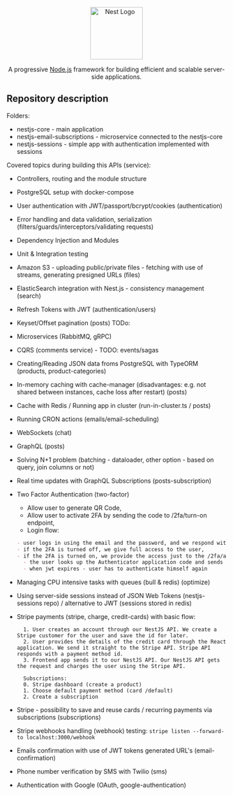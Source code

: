 <p align="center">
  <a href="http://nestjs.com/" target="blank"><img src="https://nestjs.com/img/logo-small.svg" width="120" alt="Nest Logo" /></a>
</p>

[circleci-image]: https://img.shields.io/circleci/build/github/nestjs/nest/master?token=abc123def456
[circleci-url]: https://circleci.com/gh/nestjs/nest

  <p align="center">A progressive <a href="http://nodejs.org" target="_blank">Node.js</a> framework for building efficient and scalable server-side applications.</p>

## Repository description

Folders:

- nestjs-core - main application
- nestjs-email-subscriptions - microservice connected to the nestjs-core
- nestjs-sessions - simple app with authentication implemented with sessions

Covered topics during building this APIs (service):

- Controllers, routing and the module structure
- PostgreSQL setup with docker-compose
- User authentication with JWT/passport/bcrypt/cookies (authentication)
- Error handling and data validation, serialization (filters/guards/interceptors/validating requests)
- Dependency Injection and Modules
- Unit & Integration testing
- Amazon S3 - uploading public/private files - fetching with use of streams, generating presigned URLs (files)
- ElasticSearch integration with Nest.js - consistency management (search)
- Refresh Tokens with JWT (authentication/users)
- Keyset/Offset pagination (posts) TODo:
- Microservices (RabbitMQ, gRPC)
- CQRS (comments service) - TODO: events/sagas
- Creating/Reading JSON data froms PostgreSQL with TypeORM (products, product-categories)
- In-memory caching with cache-manager (disadvantages: e.g. not shared between instances, cache loss after restart) (posts)
- Cache with Redis / Running app in cluster (run-in-cluster.ts / posts)
- Running CRON actions (emails/email-scheduling)
- WebSockets (chat)
- GraphQL (posts)
- Solving N+1 problem (batching - dataloader, other option - based on query, join columns or not)
- Real time updates with GraphQL Subscriptions (posts-subscription)
- Two Factor Authentication (two-factor)
  - Allow user to generate QR Code,
  - Allow user to activate 2FA by sending the code to /2fa/turn-on endpoint,
  - Login flow:
  ```md
  - user logs in using the email and the password, and we respond with a JWT token,
  - if the 2FA is turned off, we give full access to the user,
  - if the 2FA is turned on, we provide the access just to the /2fa/authenticate endpoint,
    - the user looks up the Authenticator application code and sends it to the /2fa/authenticate endpoint; we respond with a new JWT token with full access.
    - when jwt expires - user has to authenticate himself again
  ```
- Managing CPU intensive tasks with queues (bull & redis) (optimize)
- Using server-side sessions instead of JSON Web Tokens (nestjs-sessions repo) / alternative to JWT (sessions stored in redis)
- Stripe payments (stripe, charge, credit-cards) with basic flow:

  ```
    1. User creates an account through our NestJS API. We create a Stripe customer for the user and save the id for later.
    2. User provides the details of the credit card through the React application. We send it straight to the Stripe API. Stripe API responds with a payment method id.
    3. Frontend app sends it to our NestJS API. Our NestJS API gets the request and charges the user using the Stripe API.

    Subscriptions:
    0. Stripe dashboard (create a product)
    1. Choose default payment method (card /default)
    2. Create a subscription
  ```

- Stripe - possibility to save and reuse cards / recurring payments via subscriptions (subscriptions)
- Stripe webhooks handling (webhook) testing: `stripe listen --forward-to localhost:3000/webhook`
- Emails confirmation with use of JWT tokens generated URL's (email-confirmation)
- Phone number verification by SMS with Twilio (sms)
- Authentication with Google (OAuth, google-authentication)

